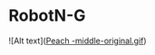 # RobotN-G
![Alt text]([Peach -middle-original.gif](https://github.com/omitted001/RobotN-G/blob/main/Peach%20-middle-original.gif))
